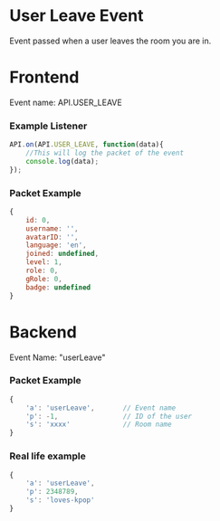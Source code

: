 # User Leave Event

Event passed when a user leaves the room you are in.

# Frontend

Event name: API.USER_LEAVE

### Example Listener

```js
API.on(API.USER_LEAVE, function(data){
    //This will log the packet of the event
    console.log(data);
});
```

### Packet Example

```js
{
    id: 0,
    username: '',
    avatarID: '',
    language: 'en',
    joined: undefined,
    level: 1,
    role: 0,
    gRole: 0,
    badge: undefined
}
```

# Backend

Event Name: "userLeave"

### Packet Example

```js
{
    'a': 'userLeave',       // Event name
    'p': -1,                // ID of the user
    's': 'xxxx'             // Room name
}
```
### Real life example
```js
{
    'a': 'userLeave',
    'p': 2348789,
    's': 'loves-kpop'
}
```
